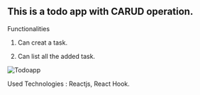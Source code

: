 ## This is a todo app with CARUD operation.

Functionalities

1. Can creat a task.

2. Can list all the added task.


![Todoapp](https://user-images.githubusercontent.com/83206716/116291708-88702400-a7b2-11eb-950d-32ec71783e06.png)


Used Technologies : Reactjs, React Hook.

